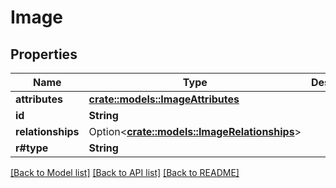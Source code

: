 # Image

## Properties

Name | Type | Description | Notes
------------ | ------------- | ------------- | -------------
**attributes** | [**crate::models::ImageAttributes**](ImageAttributes.md) |  | 
**id** | **String** |  | 
**relationships** | Option<[**crate::models::ImageRelationships**](Image_relationships.md)> |  | [optional]
**r#type** | **String** |  | 

[[Back to Model list]](../README.md#documentation-for-models) [[Back to API list]](../README.md#documentation-for-api-endpoints) [[Back to README]](../README.md)


